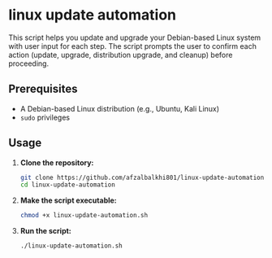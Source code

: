 # linux update automation
This script helps you update and upgrade your Debian-based Linux system with user input for each step. The script prompts the user to confirm each action (update, upgrade, distribution upgrade, and cleanup) before proceeding.

## Prerequisites

- A Debian-based Linux distribution (e.g., Ubuntu, Kali Linux)
- `sudo` privileges

## Usage

1. **Clone the repository:**

   ```sh
   git clone https://github.com/afzalbalkhi801/linux-update-automation.git
   cd linux-update-automation

1. **Make the script executable:**

   ```sh
   chmod +x linux-update-automation.sh

1. **Run the script:**

   ```sh
   ./linux-update-automation.sh


